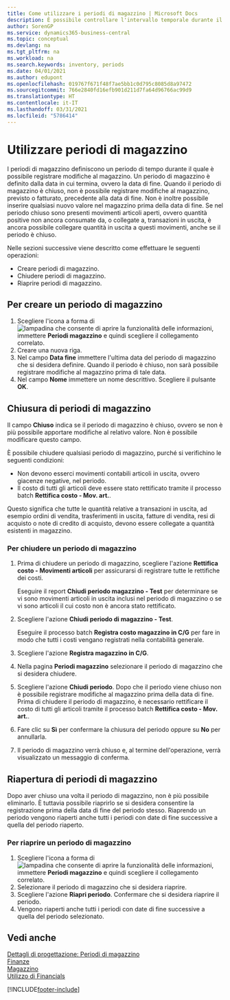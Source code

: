 ```yaml
---
title: Come utilizzare i periodi di magazzino | Microsoft Docs
description: È possibile controllare l'intervallo temporale durante il quale si possono registrare modifiche al magazzino defininendo periodi di magazzino.
author: SorenGP
ms.service: dynamics365-business-central
ms.topic: conceptual
ms.devlang: na
ms.tgt_pltfrm: na
ms.workload: na
ms.search.keywords: inventory, periods
ms.date: 04/01/2021
ms.author: edupont
ms.openlocfilehash: 019767f671f48f7ae5bb1c0d795c8085d8a97472
ms.sourcegitcommit: 766e2840fd16efb901d211d7fa64d96766ac99d9
ms.translationtype: HT
ms.contentlocale: it-IT
ms.lasthandoff: 03/31/2021
ms.locfileid: "5786414"
---
```

# <a name="work-with-inventory-periods"></a>Utilizzare periodi di magazzino
I periodi di magazzino definiscono un periodo di tempo durante il quale è possibile registrare modifiche al magazzino. Un periodo di magazzino è definito dalla data in cui termina, ovvero la data di fine. Quando il periodo di magazzino è chiuso, non è possibile registrare modifiche al magazzino, previsto o fatturato, precedente alla data di fine. Non è inoltre possibile inserire qualsiasi nuovo valore nel magazzino prima della data di fine. Se nel periodo chiuso sono presenti movimenti articoli aperti, ovvero quantità positive non ancora consumate da, o collegate a, transazioni in uscita, è ancora possibile collegare quantità in uscita a questi movimenti, anche se il periodo è chiuso.  

Nelle sezioni successive viene descritto come effettuare le seguenti operazioni:

* Creare periodi di magazzino.  
* Chiudere periodi di magazzino.  
* Riaprire periodi di magazzino.  

## <a name="to-create-an-inventory-period"></a>Per creare un periodo di magazzino  
1. Scegliere l'icona a forma di ![lampadina che consente di aprire la funzionalità delle informazioni](media/ui-search/search_small.png "Informazioni sull'operazione che si desidera eseguire"), immettere **Periodi magazzino** e quindi scegliere il collegamento correlato.  
2. Creare una nuova riga.  
3. Nel campo **Data fine** immettere l'ultima data del periodo di magazzino che si desidera definire. Quando il periodo è chiuso, non sarà possibile registrare modifiche al magazzino prima di tale data.  
4. Nel campo **Nome** immettere un nome descrittivo. Scegliere il pulsante **OK**.  

## <a name="closing-inventory-periods"></a>Chiusura di periodi di magazzino  
Il campo **Chiuso** indica se il periodo di magazzino è chiuso, ovvero se non è più possibile apportare modifiche al relativo valore. Non è possibile modificare questo campo.  

È possibile chiudere qualsiasi periodo di magazzino, purché si verifichino le seguenti condizioni:  

* Non devono esserci movimenti contabili articoli in uscita, ovvero giacenze negative, nel periodo.  
* Il costo di tutti gli articoli deve essere stato rettificato tramite il processo batch **Rettifica costo - Mov. art.**.  

Questo significa che tutte le quantità relative a transazioni in uscita, ad esempio ordini di vendita, trasferimenti in uscita, fatture di vendita, resi di acquisto o note di credito di acquisto, devono essere collegate a quantità esistenti in magazzino.  

### <a name="to-close-an-inventory-period"></a>Per chiudere un periodo di magazzino  
1. Prima di chiudere un periodo di magazzino, scegliere l'azione **Rettifica costo - Movimenti articoli** per assicurarsi di registrare tutte le rettifiche dei costi.

     Eseguire il report **Chiudi periodo magazzino - Test** per determinare se vi sono movimenti articoli in uscita inclusi nel periodo di magazzino o se vi sono articoli il cui costo non è ancora stato rettificato.  
2. Scegliere l'azione **Chiudi periodo di magazzino - Test**.  

     Eseguire il processo batch **Registra costo magazzino in C/G** per fare in modo che tutti i costi vengano registrati nella contabilità generale.  
3. Scegliere l'azione **Registra magazzino in C/G**.  
4. Nella pagina **Periodi magazzino** selezionare il periodo di magazzino che si desidera chiudere.  
5. Scegliere l'azione **Chiudi periodo**. Dopo che il periodo viene chiuso non è possibile registrare modifiche al magazzino prima della data di fine. Prima di chiudere il periodo di magazzino, è necessario rettificare il costo di tutti gli articoli tramite il processo batch **Rettifica costo - Mov. art.**.  
6. Fare clic su **Sì** per confermare la chiusura del periodo oppure su **No** per annullarla.  
7. Il periodo di magazzino verrà chiuso e, al termine dell'operazione, verrà visualizzato un messaggio di conferma.  

## <a name="reopening-inventory-periods"></a>Riapertura di periodi di magazzino  
Dopo aver chiuso una volta il periodo di magazzino, non è più possibile eliminarlo. È tuttavia possibile riaprirlo se si desidera consentire la registrazione prima della data di fine del periodo stesso. Riaprendo un periodo vengono riaperti anche tutti i periodi con date di fine successive a quella del periodo riaperto.  

### <a name="to-reopen-an-inventory-period"></a>Per riaprire un periodo di magazzino  
1. Scegliere l'icona a forma di ![lampadina che consente di aprire la funzionalità delle informazioni](media/ui-search/search_small.png "Informazioni sull'operazione che si desidera eseguire"), immettere **Periodi magazzino** e quindi scegliere il collegamento correlato.  
2. Selezionare il periodo di magazzino che si desidera riaprire.  
3. Scegliere l'azione **Riapri periodo**. Confermare che si desidera riaprire il periodo.  
4. Vengono riaperti anche tutti i periodi con date di fine successive a quella del periodo selezionato.  

## <a name="see-also"></a>Vedi anche  
[Dettagli di progettazione: Periodi di magazzino](design-details-inventory-periods.md)  
[Finanze](finance.md)  
[Magazzino](inventory-manage-inventory.md)  
[Utilizzo di Financials](ui-work-product.md)


[!INCLUDE[footer-include](includes/footer-banner.md)]